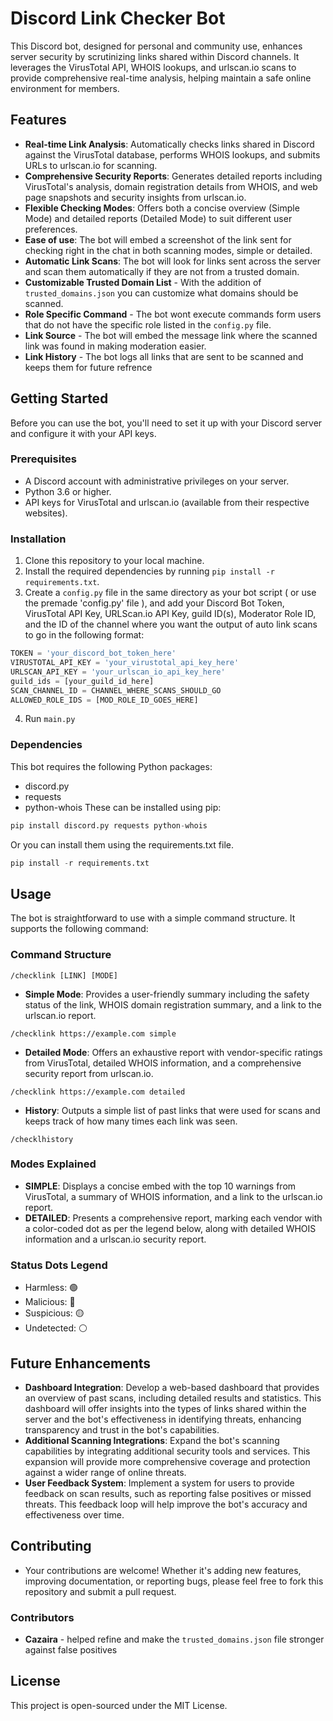 # Discord Link Checker Bot

This Discord bot, designed for personal and community use, enhances server security by scrutinizing links shared within Discord channels. It leverages the VirusTotal API, WHOIS lookups, and urlscan.io scans to provide comprehensive real-time analysis, helping maintain a safe online environment for members.

## Features

- **Real-time Link Analysis**: Automatically checks links shared in Discord against the VirusTotal database, performs WHOIS lookups, and submits URLs to urlscan.io for scanning.
- **Comprehensive Security Reports**: Generates detailed reports including VirusTotal's analysis, domain registration details from WHOIS, and web page snapshots and security insights from urlscan.io.
- **Flexible Checking Modes**: Offers both a concise overview (Simple Mode) and detailed reports (Detailed Mode) to suit different user preferences.
- **Ease of use**: The bot will embed a screenshot of the link sent for checking right in the chat in both scanning modes, simple or detailed.
- **Automatic Link Scans**: The bot will look for links sent across the server and scan them automatically if they are not from a trusted domain.
- **Customizable Trusted Domain List** - With the addition of `trusted_domains.json` you can customize what domains should be scanned.
- **Role Specific Command** - The bot wont execute commands form users that do not have the specific role listed in the `config.py` file.
- **Link Source** - The bot will embed the message link where the scanned link was found in making moderation easier.
- **Link History** - The bot logs all links that are sent to be scanned and keeps them for future refrence

## Getting Started

Before you can use the bot, you'll need to set it up with your Discord server and configure it with your API keys.

### Prerequisites

- A Discord account with administrative privileges on your server.
- Python 3.6 or higher.
- API keys for VirusTotal and urlscan.io (available from their respective websites).

### Installation

1. Clone this repository to your local machine.
2. Install the required dependencies by running `pip install -r requirements.txt`.
3. Create a `config.py` file in the same directory as your bot script ( or use the premade 'config.py' file ), and add your Discord Bot Token, VirusTotal API Key, URLScan.io API Key, guild ID(s), Moderator Role ID, and the ID of the channel where you want the output of auto link scans to go in the following format:

```python
TOKEN = 'your_discord_bot_token_here'
VIRUSTOTAL_API_KEY = 'your_virustotal_api_key_here'
URLSCAN_API_KEY = 'your_urlscan_io_api_key_here'
guild_ids = [your_guild_id_here]
SCAN_CHANNEL_ID = CHANNEL_WHERE_SCANS_SHOULD_GO
ALLOWED_ROLE_IDS = [MOD_ROLE_ID_GOES_HERE]
```
4. Run `main.py`

### Dependencies

This bot requires the following Python packages:
- discord.py
- requests
- python-whois
These can be installed using pip:

```python
pip install discord.py requests python-whois
```

Or you can install them using the requirements.txt file.

```python
pip install -r requirements.txt
```
## Usage

The bot is straightforward to use with a simple command structure. It supports the following command:

### Command Structure

`/checklink [LINK] [MODE]`

- **Simple Mode**: Provides a user-friendly summary including the safety status of the link, WHOIS domain registration summary, and a link to the urlscan.io report.

`/checklink https://example.com simple`

- **Detailed Mode**: Offers an exhaustive report with vendor-specific ratings from VirusTotal, detailed WHOIS information, and a comprehensive security report from urlscan.io.

`/checklink https://example.com detailed`

- **History**: Outputs a simple list of past links that were used for scans and keeps track of how many times each link was seen.

`/checklhistory`

### Modes Explained
- **SIMPLE**: Displays a concise embed with the top 10 warnings from VirusTotal, a summary of WHOIS information, and a link to the urlscan.io report.
- **DETAILED**: Presents a comprehensive report, marking each vendor with a color-coded dot as per the legend below, along with detailed WHOIS information and a urlscan.io security report.

### Status Dots Legend

- Harmless: 🟢
- Malicious: 🔴
- Suspicious: 🟡
- Undetected: ⚪

## Future Enhancements

- **Dashboard Integration**: Develop a web-based dashboard that provides an overview of past scans, including detailed results and statistics. This dashboard will offer insights into the types of links shared within the server and the bot's effectiveness in identifying threats, enhancing transparency and trust in the bot's capabilities.
- **Additional Scanning Integrations**: Expand the bot's scanning capabilities by integrating additional security tools and services. This expansion will provide more comprehensive coverage and protection against a wider range of online threats.
- **User Feedback System**: Implement a system for users to provide feedback on scan results, such as reporting false positives or missed threats. This feedback loop will help improve the bot's accuracy and effectiveness over time.

## Contributing

- Your contributions are welcome! Whether it's adding new features, improving documentation, or reporting bugs, please feel free to fork this repository and submit a pull request.

### Contributors

- **Cazaira** - helped refine and make the `trusted_domains.json` file stronger against false positives

## License

This project is open-sourced under the MIT License.
